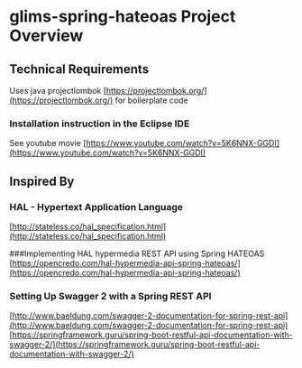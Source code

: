 # glims-spring-hateoas Project Overview

## Technical Requirements
Uses java projectlombok [https://projectlombok.org/](https://projectlombok.org/) for boilerplate code

### Installation instruction in the Eclipse IDE
See youtube movie [https://www.youtube.com/watch?v=5K6NNX-GGDI](https://www.youtube.com/watch?v=5K6NNX-GGDI)

## Inspired By
### HAL - Hypertext Application Language
[http://stateless.co/hal_specification.html](http://stateless.co/hal_specification.html)

###Implementing HAL hypermedia REST API using Spring HATEOAS
[https://opencredo.com/hal-hypermedia-api-spring-hateoas/](https://opencredo.com/hal-hypermedia-api-spring-hateoas/)

### Setting Up Swagger 2 with a Spring REST API
[http://www.baeldung.com/swagger-2-documentation-for-spring-rest-api](http://www.baeldung.com/swagger-2-documentation-for-spring-rest-api)
[https://springframework.guru/spring-boot-restful-api-documentation-with-swagger-2/](https://springframework.guru/spring-boot-restful-api-documentation-with-swagger-2/)

 
